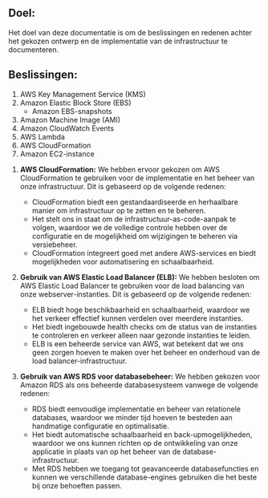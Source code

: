 ## Doel:

Het doel van deze documentatie is om de beslissingen en redenen achter het gekozen ontwerp en de implementatie van de infrastructuur te documenteren.

## Beslissingen:

1) AWS Key Management Service (KMS)
2) Amazon Elastic Block Store (EBS)
   - Amazon EBS-snapshots 
3) Amazon Machine Image (AMI)
4) Amazon CloudWatch Events
5) AWS Lambda
6) AWS CloudFormation
7) Amazon EC2-instance

1. **AWS CloudFormation:** We hebben ervoor gekozen om AWS CloudFormation te gebruiken voor de implementatie en het beheer van onze infrastructuur. Dit is gebaseerd op de volgende redenen:
    
    - CloudFormation biedt een gestandaardiseerde en herhaalbare manier om infrastructuur op te zetten en te beheren.
    - Het stelt ons in staat om de infrastructuur-as-code-aanpak te volgen, waardoor we de volledige controle hebben over de configuratie en de mogelijkheid om wijzigingen te beheren via versiebeheer.
    - CloudFormation integreert goed met andere AWS-services en biedt mogelijkheden voor automatisering en schaalbaarheid.

2. **Gebruik van AWS Elastic Load Balancer (ELB):** We hebben besloten om AWS Elastic Load Balancer te gebruiken voor de load balancing van onze webserver-instanties. Dit is gebaseerd op de volgende redenen:
    
    - ELB biedt hoge beschikbaarheid en schaalbaarheid, waardoor we het verkeer effectief kunnen verdelen over meerdere instanties.
    - Het biedt ingebouwde health checks om de status van de instanties te controleren en verkeer alleen naar gezonde instanties te leiden.
    - ELB is een beheerde service van AWS, wat betekent dat we ons geen zorgen hoeven te maken over het beheer en onderhoud van de load balancer-infrastructuur.

3. **Gebruik van AWS RDS voor databasebeheer:** We hebben gekozen voor Amazon RDS als ons beheerde databasesysteem vanwege de volgende redenen:
    
    - RDS biedt eenvoudige implementatie en beheer van relationele databases, waardoor we minder tijd hoeven te besteden aan handmatige configuratie en optimalisatie.
    - Het biedt automatische schaalbaarheid en back-upmogelijkheden, waardoor we ons kunnen richten op de ontwikkeling van onze applicatie in plaats van op het beheer van de database-infrastructuur.
    - Met RDS hebben we toegang tot geavanceerde databasefuncties en kunnen we verschillende database-engines gebruiken die het beste bij onze behoeften passen.